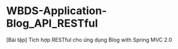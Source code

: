 # WBDS-Application-Blog_API_RESTful
[Bài tập] Tích hợp RESTful cho ứng dụng Blog with Spring MVC 2.0
